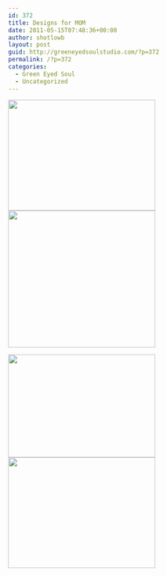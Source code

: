 ```yaml
---
id: 372
title: Designs for MOM
date: 2011-05-15T07:48:36+00:00
author: shotlowb
layout: post
guid: http://greeneyedsoulstudio.com/?p=372
permalink: /?p=372
categories:
  - Green Eyed Soul
  - Uncategorized
---
```

[<img class="alignnone size-medium wp-image-373" title="OLYMPUS DIGITAL CAMERA" src="http://greeneyedsoulstudio.com/wp-content/uploads/2011/05/P5130221-300x225.jpg" alt="" width="300" height="225" />](http://greeneyedsoulstudio.com/wp-content/uploads/2011/05/P5130221.jpg)[<img class="alignnone size-medium wp-image-374" title="OLYMPUS DIGITAL CAMERA" src="http://greeneyedsoulstudio.com/wp-content/uploads/2011/05/P5130219-300x278.jpg" alt="" width="300" height="278" />](http://greeneyedsoulstudio.com/wp-content/uploads/2011/05/P5130219.jpg)

[<img class="alignnone size-medium wp-image-375" title="OLYMPUS DIGITAL CAMERA" src="http://greeneyedsoulstudio.com/wp-content/uploads/2011/05/P5130204-300x209.jpg" alt="" width="300" height="209" />](http://greeneyedsoulstudio.com/wp-content/uploads/2011/05/P5130204.jpg)[<img class="alignnone size-medium wp-image-376" title="OLYMPUS DIGITAL CAMERA" src="http://greeneyedsoulstudio.com/wp-content/uploads/2011/05/P5130215-300x225.jpg" alt="" width="300" height="225" />](http://greeneyedsoulstudio.com/wp-content/uploads/2011/05/P5130215.jpg)